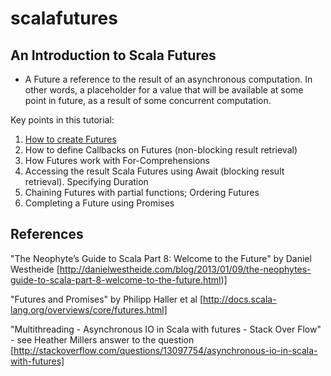 scalafutures
============


An Introduction to Scala Futures
-------------

* A Future a reference to the result of an asynchronous computation. In other words, a placeholder for a value that will be available at some point in future, as a result of some concurrent computation.

Key points in this tutorial:

1. [How to create Futures](https://github.com/ikenna/scalafutures/blob/master/main/test/ikenna/futuresnotes/How_to_create_futures.scala)
2. How to define Callbacks on Futures (non-blocking result retrieval)
3. How Futures work with For-Comprehensions
4. Accessing the result Scala Futures using Await (blocking result retrieval). Specifying Duration
5. Chaining Futures with partial functions; Ordering Futures
6. Completing a Future using Promises


References
-------------

"The Neophyte’s Guide to Scala Part 8: Welcome to the Future" by Daniel Westheide [http://danielwestheide.com/blog/2013/01/09/the-neophytes-guide-to-scala-part-8-welcome-to-the-future.html)]

"Futures and Promises" by Philipp Haller et al [http://docs.scala-lang.org/overviews/core/futures.html]

"Multithreading - Asynchronous IO in Scala with futures - Stack Over Flow" - see Heather Millers answer to the question [http://stackoverflow.com/questions/13097754/asynchronous-io-in-scala-with-futures]